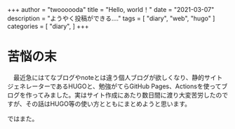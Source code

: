 +++
author = "twoooooda"
title = "Hello, world！"
date = "2021-03-07"
description = "ようやく投稿ができる...."
tags = [
    "diary",
    "web",
    "hugo"
]
categories = [
    "diary",
]
+++

# 苦悩の末
　最近急にはてなブログやnoteとは違う個人ブログが欲しくなり、静的サイトジェネレーターであるHUGOと、勉強がてらGitHub Pages、Actionsを使ってブログを作ってみました。実はサイト作成にあたり数日間に渡り大変苦労したのですが、その話はHUGO等の使い方とともにまとめようと思います。

ではまた。

